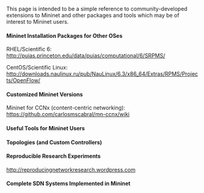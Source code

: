 This page is intended to be a simple reference to community-developed extensions to Mininet and other packages and tools which may be of interest to Mininet users.

#### Mininet Installation Packages for Other OSes

RHEL/Scientific 6: http://puias.princeton.edu/data/puias/computational/6/SRPMS/

CentOS/Scientific Linux: http://downloads.naulinux.ru/pub/NauLinux/6.3/x86_64/Extras/RPMS/Projects/OpenFlow/

#### Customized Mininet Versions

Mininet for CCNx (content-centric networking): https://github.com/carlosmscabral/mn-ccnx/wiki

#### Useful Tools for Mininet Users

#### Topologies (and Custom Controllers)

#### Reproducible Research Experiments

http://reproducingnetworkresearch.wordpress.com

#### Complete SDN Systems Implemented in Mininet
